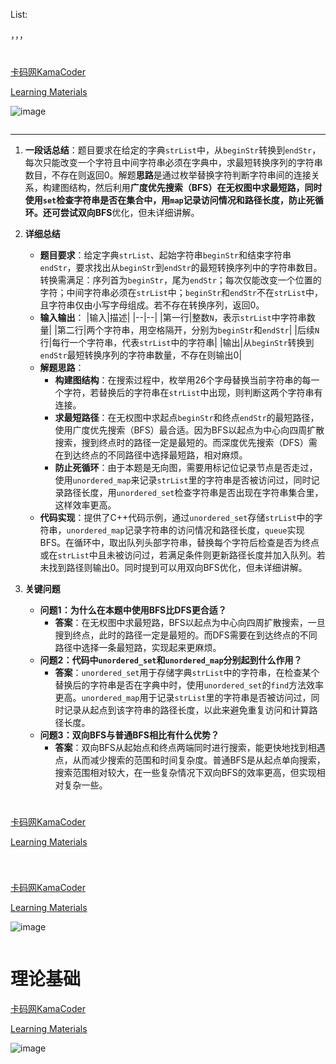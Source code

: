 List: 

[](#01)，[](#02)，[](#03)，[](#04)

# <span id="01"></span>

[卡码网KamaCoder]() 

[Learning Materials]()

![image](../images/.png)

```python

```


---
1. **一段话总结**：题目要求在给定的字典`strList`中，从`beginStr`转换到`endStr`，每次只能改变一个字符且中间字符串必须在字典中，求最短转换序列的字符串数目，不存在则返回0。解题**思路**是通过枚举替换字符判断字符串间的连接关系，构建图结构，然后利用**广度优先搜索（BFS）**在无权图中求最短路，同时使用`set`检查字符串是否在集合中，用`map`记录访问情况和路径长度，防止死循环。还可尝试**双向BFS**优化，但未详细讲解。

2. **详细总结**
    - **题目要求**：给定字典`strList`、起始字符串`beginStr`和结束字符串`endStr`，要求找出从`beginStr`到`endStr`的最短转换序列中的字符串数目。转换需满足：序列首为`beginStr`，尾为`endStr`；每次仅能改变一个位置的字符；中间字符串必须在`strList`中；`beginStr`和`endStr`不在`strList`中，且字符串仅由小写字母组成。若不存在转换序列，返回0。
    - **输入输出**：
|输入|描述|
|--|--|
|第一行|整数`N`，表示`strList`中字符串数量|
|第二行|两个字符串，用空格隔开，分别为`beginStr`和`endStr`|
|后续`N`行|每行一个字符串，代表`strList`中的字符串|
|输出|从`beginStr`转换到`endStr`最短转换序列的字符串数量，不存在则输出0|
    - **解题思路**：
        - **构建图结构**：在搜索过程中，枚举用26个字母替换当前字符串的每一个字符，若替换后的字符串在`strList`中出现，则判断这两个字符串有连接。
        - **求最短路径**：在无权图中求起点`beginStr`和终点`endStr`的最短路径，使用广度优先搜索（BFS）最合适。因为BFS以起点为中心向四周扩散搜索，搜到终点时的路径一定是最短的。而深度优先搜索（DFS）需在到达终点的不同路径中选择最短路，相对麻烦。
        - **防止死循环**：由于本题是无向图，需要用标记位记录节点是否走过，使用`unordered_map`来记录`strList`里的字符串是否被访问过，同时记录路径长度，用`unordered_set`检查字符串是否出现在字符串集合里，这样效率更高。
    - **代码实现**：提供了C++代码示例，通过`unordered_set`存储`strList`中的字符串，`unordered_map`记录字符串的访问情况和路径长度，`queue`实现BFS。在循环中，取出队列头部字符串，替换每个字符后检查是否为终点或在`strList`中且未被访问过，若满足条件则更新路径长度并加入队列。若未找到路径则输出0。同时提到可以用双向BFS优化，但未详细讲解。
4. **关键问题**
    - **问题1：为什么在本题中使用BFS比DFS更合适？**
        - **答案**：在无权图中求最短路，BFS以起点为中心向四周扩散搜索，一旦搜到终点，此时的路径一定是最短的。而DFS需要在到达终点的不同路径中选择一条最短路，实现起来更麻烦。
    - **问题2：代码中`unordered_set`和`unordered_map`分别起到什么作用？**
        - **答案**：`unordered_set`用于存储字典`strList`中的字符串，在检查某个替换后的字符串是否在字典中时，使用`unordered_set`的`find`方法效率更高。`unordered_map`用于记录`strList`里的字符串是否被访问过，同时记录从起点到该字符串的路径长度，以此来避免重复访问和计算路径长度。
    - **问题3：双向BFS与普通BFS相比有什么优势？**
        - **答案**：双向BFS从起始点和终点两端同时进行搜索，能更快地找到相遇点，从而减少搜索的范围和时间复杂度。普通BFS是从起点单向搜索，搜索范围相对较大，在一些复杂情况下双向BFS的效率更高，但实现相对复杂一些。 

# <span id="02"></span>

[卡码网KamaCoder](https://kamacoder.com/problempage.php?pid=1183) 

[Learning Materials](https://www.programmercarl.com/kamacoder/0110.%E5%AD%97%E7%AC%A6%E4%B8%B2%E6%8E%A5%E9%BE%99.html#%E6%80%9D%E8%B7%AF)


```python

```



# <span id="03"></span>

[卡码网KamaCoder]() 

[Learning Materials]()

![image](../images/.png)

```python

```

# <span id="04">理论基础</span>

[卡码网KamaCoder]() 

[Learning Materials]()

![image](../images/.png)


```python

```

